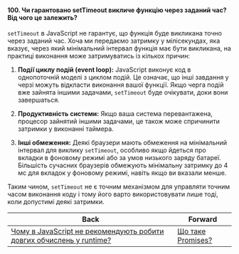 #### 100. Чи гарантовано setTimeout викличе функцію через заданий час? Від чого це залежить?

`setTimeout` в JavaScript не гарантує, що функція буде викликана точно через заданий час. Хоча ми передаємо затримку у мілісекундах, яка вказує, через який мінімальний інтервал функція має бути викликана, на практиці виконання може затримуватись із кількох причин:

1. **Події циклу подій (event loop):** JavaScript виконує код в однопоточній моделі з циклом подій. Це означає, що інші завдання у черзі можуть відкласти виконання вашої функції. Якщо черга подій вже зайнята іншими задачами, `setTimeout` буде очікувати, доки вони завершаться.

2. **Продуктивність системи:** Якщо ваша система перевантажена, процесор зайнятий іншими задачами, це також може спричинити затримки у виконанні таймера.

3. **Інші обмеження:** Деякі браузери мають обмеження на мінімальний інтервал для виклику `setTimeout`, особливо якщо йдеться про вкладки в фоновому режимі або за умов низького заряду батареї. Більшість сучасних браузерів обмежують мінімальну затримку до 4 мс для вкладок у фоновому режимі, навіть якщо ви вказали менше.

Таким чином, `setTimeout` не є точним механізмом для управляти точним часом виконання коду і тому його варто використовувати лише тоді, коли допустимі деякі затримки.

| Back | Forward |
|---|---|
| [Чому в JavaScript не рекомендують робити довгих обчислень у runtime?](/ua/middle/javascript/99-why-are-long-computations-discouraged-in-javascript-runtime.md)  | [Що таке Promises?](/ua/middle/javascript/what-is-a-promise.md) |